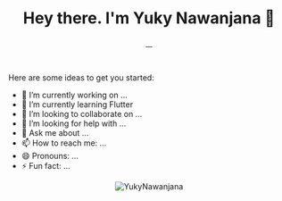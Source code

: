 <h1 align="center">Hey there. I'm Yuky Nawanjana 👋</h1>

<p align="center">
  <a href="https://www.facebook.com/"> 
    <img src="https://img.shields.io/badge/Facebook-1877F2?style=for-the-badge&logo=facebook&logoColor=white" alt="">
  </a>
  <a href="https://www.instagram.com">
    <img src="https://img.shields.io/badge/Instagram-E4405F?style=for-the-badge&logo=instagram&logoColor=white" alt="">
  </a>
  <a href="https://lk.linkedin.com/in/yasiru-nawanjana-1a2851196">
    <img src="https://img.shields.io/badge/-Linkedin-blue?style=for-the-badge&logo=Linkedin" alt="">
  </a>
   <a href="https://lk.linkedin.com/in/yasiru-nawanjana-1a2851196">
    <img src="https://img.shields.io/badge/-Github-181717?style=for-the-badge&logo=GitHub" alt="">
  </a>
</p>

<p align="center">
<img src="http://estruyf-github.azurewebsites.net/api/VisitorHit?user=YukyNawanjana&repo=YukyNawanjana-visitors-badge&countColorcountColor&countColor=%25D366" alt="">
<img src="https://img.shields.io/github/followers/YukyNawanjana?logo=GitHub&style=for-the-badge" alt="">
</p>


Here are some ideas to get you started:

- 🔭 I’m currently working on ...
- 🌱 I’m currently learning Flutter
- 👯 I’m looking to collaborate on ...
- 🤔 I’m looking for help with ...
- 💬 Ask me about ...
- 📫 How to reach me: ...
- 😄 Pronouns: ...
- ⚡ Fun fact: ...


<!-- [![Top Langs](https://github-readme-stats.vercel.app/api/top-langs/?username=YukyNawanjana&layout=compact&langs_count=6)](https://github.com/YukyNawanjana/github-readme-stats) -->

<p align="center"> <img src="https://github-readme-stats.vercel.app/api?username=YukyNawanjana&show_icons=true&theme=github_dark" alt="YukyNawanjana" />
